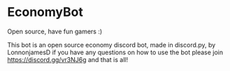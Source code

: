 # EconomyBot

Open source, have fun gamers :)

This bot is an open source economy discord bot, made in discord.py, by LonnonjamesD
if you have any questions on how to use the bot please join https://discord.gg/vr3NJ6g
and that is all!
